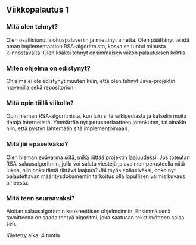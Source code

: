 ## Viikkopalautus 1

### Mitä olen tehnyt?

Olen osallistunut aloituspalaveriin ja miettinyt aihetta. Olen päättänyt tehdä oman implementaation RSA-algoritmista, koska se 
tuntui minusta kiinnostavalta. Olen lisäksi tehnyt ensimmäisen viikon palautuksen kohtia.

### Miten ohjelma on edistynyt?

Ohjelma ei ole edistynyt muuten kuin, että olen tehnyt Java-projektin mavenilla sekä repositorion. 

### Mitä opin tällä viikolla?

Opin hieman RSA-algoritmista, kun luin siitä wikipediasta ja katselin muita tietoja internetistä. Ymmärrän nyt perusperiaatteen jotenkuten, tai ainakin niin, että pystyn lähtemään sitä implementoimaan.

### Mitä jäi epäselväksi?

Olen hieman epävarma siitä, mikä riittää projektin laajuudeksi. Jos toteutan RSA-salausalgoritmin, jolla voi salata viestejä ja avaimen perusteella niitä lukea, niin onko tämä riittävä laajuus? Jäi myös epäselväksi, onko nyt palautettavan määritysdokumentin tarkoitus olla lopullisen valmis kuvaus aiheesta.

### Mitä teen seuraavaksi?

Aloitan salausalgoritmin konkreettisen ohjelmoinnin. Ensimmäisenä tavoitteena on saada tehtyä algoritmi, joka saatuaan tekstisyötteen salaa sen. 

Käytetty aika: 4 tuntia.
